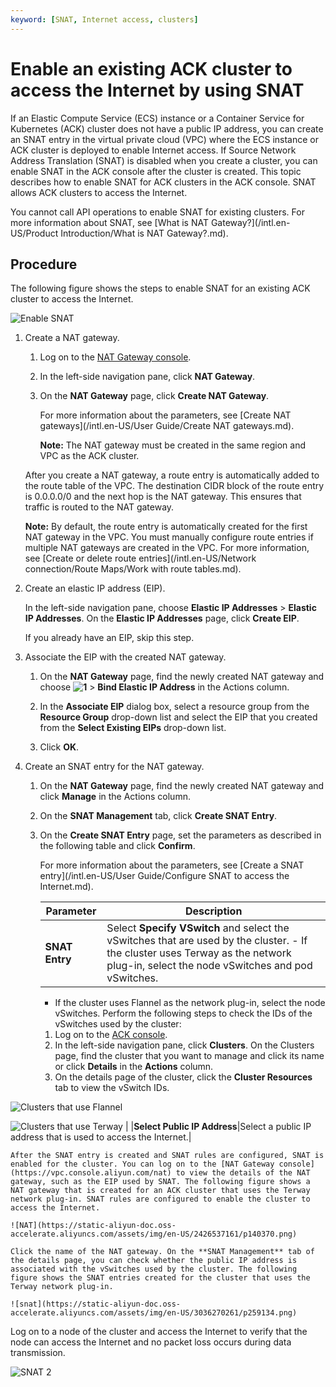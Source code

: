 ```yaml
---
keyword: [SNAT, Internet access, clusters]
---
```


# Enable an existing ACK cluster to access the Internet by using SNAT

If an Elastic Compute Service \(ECS\) instance or a Container Service for Kubernetes \(ACK\) cluster does not have a public IP address, you can create an SNAT entry in the virtual private cloud \(VPC\) where the ECS instance or ACK cluster is deployed to enable Internet access. If Source Network Address Translation \(SNAT\) is disabled when you create a cluster, you can enable SNAT in the ACK console after the cluster is created. This topic describes how to enable SNAT for ACK clusters in the ACK console. SNAT allows ACK clusters to access the Internet.

You cannot call API operations to enable SNAT for existing clusters. For more information about SNAT, see [What is NAT Gateway?](/intl.en-US/Product Introduction/What is NAT Gateway?.md).

## Procedure

The following figure shows the steps to enable SNAT for an existing ACK cluster to access the Internet.

![Enable SNAT](https://static-aliyun-doc.oss-accelerate.aliyuncs.com/assets/img/en-US/3036270261/p259133.png)

1.  Create a NAT gateway.

    1.  Log on to the [NAT Gateway console](https://vpc.console.aliyun.com/nat).

    2.  In the left-side navigation pane, click **NAT Gateway**.

    3.  On the **NAT Gateway** page, click **Create NAT Gateway**.

        For more information about the parameters, see [Create NAT gateways](/intl.en-US/User Guide/Create NAT gateways.md).

        **Note:** The NAT gateway must be created in the same region and VPC as the ACK cluster.

    After you create a NAT gateway, a route entry is automatically added to the route table of the VPC. The destination CIDR block of the route entry is 0.0.0.0/0 and the next hop is the NAT gateway. This ensures that traffic is routed to the NAT gateway.

    **Note:** By default, the route entry is automatically created for the first NAT gateway in the VPC. You must manually configure route entries if multiple NAT gateways are created in the VPC. For more information, see [Create or delete route entries](/intl.en-US/Network connection/Route Maps/Work with route tables.md).

2.  Create an elastic IP address \(EIP\).

    In the left-side navigation pane, choose **Elastic IP Addresses** \> **Elastic IP Addresses**. On the **Elastic IP Addresses** page, click **Create EIP**.

    If you already have an EIP, skip this step.

3.  Associate the EIP with the created NAT gateway.

    1.  On the **NAT Gateway** page, find the newly created NAT gateway and choose **![1](https://static-aliyun-doc.oss-accelerate.aliyuncs.com/assets/img/en-US/2425674161/p140355.png)** \> **Bind Elastic IP Address** in the Actions column.

    2.  In the **Associate EIP** dialog box, select a resource group from the **Resource Group** drop-down list and select the EIP that you created from the **Select Existing EIPs** drop-down list.

    3.  Click **OK**.

4.  Create an SNAT entry for the NAT gateway.

    1.  On the **NAT Gateway** page, find the newly created NAT gateway and click **Manage** in the Actions column.

    2.  On the **SNAT Management** tab, click **Create SNAT Entry**.

    3.  On the **Create SNAT Entry** page, set the parameters as described in the following table and click **Confirm**.

        For more information about the parameters, see [Create a SNAT entry](/intl.en-US/User Guide/Configure SNAT to access the Internet.md).

        |Parameter|Description|
        |---------|-----------|
        |**SNAT Entry**|Select **Specify VSwitch** and select the vSwitches that are used by the cluster.         -   If the cluster uses Terway as the network plug-in, select the node vSwitches and pod vSwitches.
        -   If the cluster uses Flannel as the network plug-in, select the node vSwitches.
Perform the following steps to check the IDs of the vSwitches used by the cluster:

        1.  Log on to the [ACK console](https://cs.console.aliyun.com).
        2.  In the left-side navigation pane, click **Clusters**. On the Clusters page, find the cluster that you want to manage and click its name or click **Details** in the **Actions** column.
        3.  On the details page of the cluster, click the **Cluster Resources** tab to view the vSwitch IDs.

![Clusters that use Flannel](../images/p255169.png "Clusters that use Flannel")

![Clusters that use Terway](../images/p255209.png "Clusters that use Terway") |
        |**Select Public IP Address**|Select a public IP address that is used to access the Internet.|

    After the SNAT entry is created and SNAT rules are configured, SNAT is enabled for the cluster. You can log on to the [NAT Gateway console](https://vpc.console.aliyun.com/nat) to view the details of the NAT gateway, such as the EIP used by SNAT. The following figure shows a NAT gateway that is created for an ACK cluster that uses the Terway network plug-in. SNAT rules are configured to enable the cluster to access the Internet.

    ![NAT](https://static-aliyun-doc.oss-accelerate.aliyuncs.com/assets/img/en-US/2426537161/p140370.png)

    Click the name of the NAT gateway. On the **SNAT Management** tab of the details page, you can check whether the public IP address is associated with the vSwitches used by the cluster. The following figure shows the SNAT entries created for the cluster that uses the Terway network plug-in.

    ![snat](https://static-aliyun-doc.oss-accelerate.aliyuncs.com/assets/img/en-US/3036270261/p259134.png)


Log on to a node of the cluster and access the Internet to verify that the node can access the Internet and no packet loss occurs during data transmission.

![SNAT 2](https://static-aliyun-doc.oss-accelerate.aliyuncs.com/assets/img/en-US/5028162261/p140471.png)

